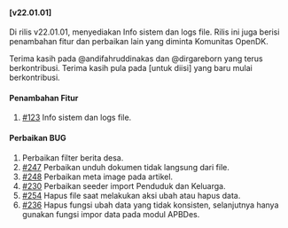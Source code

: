 #### [v22.01.01]

Di rilis v22.01.01, menyediakan Info sistem dan logs file. Rilis ini juga berisi penambahan fitur dan perbaikan lain yang diminta Komunitas OpenDK.

Terima kasih pada @andifahruddinakas dan @dirgareborn yang terus berkontribusi. Terima kasih pula pada [untuk diisi] yang baru mulai berkontribusi.

#### Penambahan Fitur
1. [#123](https://github.com/OpenSID/OpenDK/issues/123) Info sistem dan logs file.

#### Perbaikan BUG

1. Perbaikan filter berita desa.
2. [#247](https://github.com/OpenSID/OpenDK/issues/247) Perbaikan unduh dokumen tidak langsung dari file.
3. [#248](https://github.com/OpenSID/OpenDK/issues/248) Perbaikan meta image pada artikel.
4. [#230](https://github.com/OpenSID/OpenDK/issues/230) Perbaikan seeder import Penduduk dan Keluarga.
5. [#254](https://github.com/OpenSID/OpenDK/issues/254) Hapus file saat melakukan aksi ubah atau hapus data.
5. [#236](https://github.com/OpenSID/OpenDK/issues/236) Hapus fungsi ubah data yang tidak konsisten, selanjutnya hanya gunakan fungsi impor data pada modul APBDes.